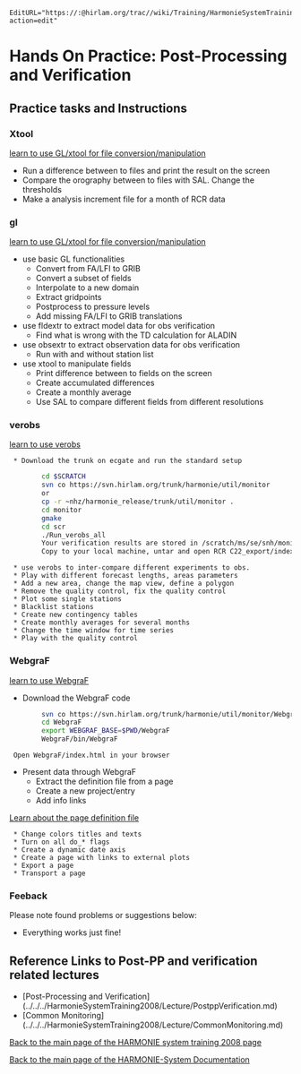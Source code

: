 ```@meta
EditURL="https://:@hirlam.org/trac//wiki/Training/HarmonieSystemTraining2008/Training/PostppVerification?action=edit"
```

# Hands On Practice: Post-Processing and Verification

## Practice tasks and Instructions


### Xtool

[learn to use GL/xtool for file conversion/manipulation](https://hirlam.org/trac/browser/trunk/harmonie/util/gl/README)
  * Run a difference between to files and print the result on the screen
  * Compare the orography between to files with SAL. Change the thresholds
  * Make a analysis increment file for a month of RCR data

### gl

[learn to use GL/xtool for file conversion/manipulation](https://hirlam.org/trac/browser/trunk/harmonie/util/gl/README)

   * use basic GL functionalities
     * Convert from FA/LFI to GRIB
     * Convert a subset of fields
     * Interpolate to a new domain
     * Extract gridpoints
     * Postprocess to pressure levels
     * Add missing FA/LFI to GRIB translations
   * use fldextr to extract model data for obs verification
     * Find what is wrong with the TD calculation for ALADIN
   * use obsextr to extract observation data for obs verification
     * Run with and without station list
   * use xtool to manipulate fields
     * Print difference between to fields on the screen
     * Create accumulated differences 
     * Create a monthly average
     * Use SAL to compare different fields from different resolutions

### verobs

[learn to use verobs](https://hirlam.org/trac/browser/trunk/harmonie/util/monitor/doc/README_verobs)

     * Download the trunk on ecgate and run the standard setup

```bash
        cd $SCRATCH
        svn co https://svn.hirlam.org/trunk/harmonie/util/monitor
        or 
        cp -r ~nhz/harmonie_release/trunk/util/monitor .
        cd monitor
        gmake
        cd scr
        ./Run_verobs_all
        Your verification results are stored in /scratch/ms/se/snh/monitor/scr/RCR C22_export.tar
        Copy to your local machine, untar and open RCR C22_export/index.html in your browser
```

     * use verobs to inter-compare different experiments to obs.
     * Play with different forecast lengths, areas parameters
     * Add a new area, change the map view, define a polygon
     * Remove the quality control, fix the quality control
     * Plot some single stations
     * Blacklist stations
     * Create new contingency tables
     * Create monthly averages for several months
     * Change the time window for time series
     * Play with the quality control

### WebgraF

[learn to use WebgraF](https://hirlam.org/trac/browser/trunk/harmonie/util/monitor/doc/README_WebgraF)

   * Download the WebgraF code

```bash
        svn co https://svn.hirlam.org/trunk/harmonie/util/monitor/WebgraF
        cd WebgraF
        export WEBGRAF_BASE=$PWD/WebgraF
        WebgraF/bin/WebgraF
```
     
     Open WebgraF/index.html in your browser

   * Present data through WebgraF
     * Extract the definition file from a page
     * Create a new project/entry
     * Add info links

[Learn about the page definition file](https://hirlam.org/trac/browser/trunk/harmonie/util/monitor/WebgraF/src/input.html)

     * Change colors titles and texts
     * Turn on all do_* flags
     * Create a dynamic date axis
     * Create a page with links to external plots 
     * Export a page
     * Transport a page



### Feeback

Please note found problems or suggestions below:

 * Everything works just fine!


## Reference Links to Post-PP and verification related lectures
 * [Post-Processing and Verification] (../../../HarmonieSystemTraining2008/Lecture/PostppVerification.md)
 * [Common Monitoring] (../../../HarmonieSystemTraining2008/Lecture/CommonMonitoring.md)

[ Back to the main page of the HARMONIE system training 2008 page](https://hirlam.org/trac/wiki/HarmonieSystemTraining2008)

[Back to the main page of the HARMONIE-System Documentation](https://hirlam.org/trac/wiki/HarmonieSystemDocumentation)